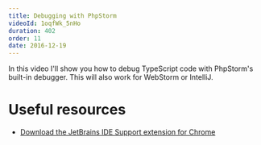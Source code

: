 ```yaml
---
title: Debugging with PhpStorm
videoId: 1oqfWk_5nHo
duration: 402
order: 11
date: 2016-12-19
---
```


In this video I'll show you how to debug TypeScript code with PhpStorm's built-in debugger. This will also work for WebStorm or IntelliJ.

# Useful resources
* <a href="https://chrome.google.com/webstore/detail/jetbrains-ide-support/hmhgeddbohgjknpmjagkdomcpobmllji?hl=en" target="_blank">Download the JetBrains IDE Support extension for Chrome</a>